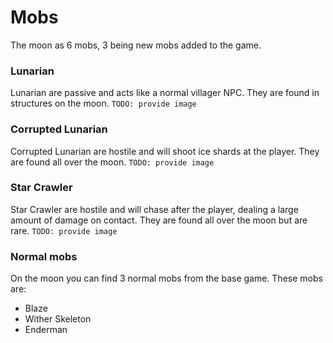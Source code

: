 # Mobs

The moon as 6 mobs, 3 being new mobs added to the game.

### Lunarian
Lunarian are passive and acts like a normal villager NPC. They are found in structures on the moon.
`TODO: provide image`

### Corrupted Lunarian
Corrupted Lunarian are hostile and will shoot ice shards at the player. They are found all over the moon.
`TODO: provide image`

### Star Crawler
Star Crawler are hostile and will chase after the player, dealing a large amount of damage on contact. They are found all over the moon but are rare.
`TODO: provide image`


### Normal mobs
On the moon you can find 3 normal mobs from the base game. These mobs are:
- Blaze
- Wither Skeleton
- Enderman